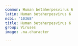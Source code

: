 ```yaml
---
common: Human betaherpesvirus 6
latin: Human betaherpesvirus 6
ncbi: '10368'
title: Human betaherpesvirus 6
group: Viruses
image: .na.character

---
```

